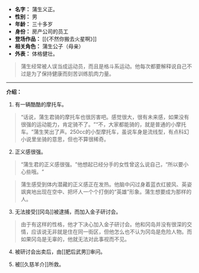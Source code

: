 
- **名字：** 蒲生义正。
- **性别：** 男
- **年龄：** 三十多岁
- **身份：** 房产公司的员工
- **登场作品：** [[《不然你搬去火星啊》]]
- **相关角色：** 蒲生公子（母亲）
- **外表：** 体格健壮。

> 蒲生经常被人误当成运动员，而且是格斗系运动。他每次都要解释说自己不过是为了保持健康而刻苦训练肌肉力量。

---

**介绍：** 

1. 有一辆酷酷的摩托车。

> “话说，蒲生君骑的摩托车也很厉害吧。感觉很大，很有未来感，如果没有很强的运动能力，肯定骑不了。​”“不，大家都能骑的，就是普通的小摩托车。​”蒲生笑出了声。250cc的小型摩托车，虽说车身是流线型，有点科幻小说里坐骑的意思，但也不算很稀奇。

2. 正义感很强。

> “蒲生君的正义感很强。​”他想起已经分手的女性曾这么说自己，​“所以要小心些哦。​”

> 蒲生感受到体内潜藏的正义感正在发热。他脑中闪过身着蓝衣红披风、英姿飒爽地出现在空中、把坏人一个个打倒的“英雄”形象。蒲生想要成为那样的人。

3. 无法接受[[冈岛]]被逮捕，而加入金子研讨会。

> 由于有这样的性格，他才下决心加入金子研讨会。他和冈岛并没有很深的交情，应该说无非就是住在同一街区，但他怎么也不认为冈岛是危险人物。而如果冈岛是无辜的，他就无法对此事视而不见。

4. 被研讨会出卖后，由[[肥后武男]]审问。

5. 被[[久慈羊介]]所救。